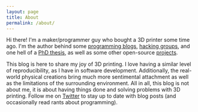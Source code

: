 ```yaml
---
layout: page
title: About
permalink: /about/
---
```


Hi there! I'm a maker/programmer guy who bought a 3D printer some time ago. I'm the author behind some [programming blogs](http://code.yuriy.tymch.uk), [hacking groups](https://pharoclub.github.io), and one hell of a [PhD thesis](http://yuriy.tymch.uk/papers/quality-aware-tooling.pdf), as well as some other open-source [projects](https://github.com/Uko).

This blog is here to share my joy of 3D printing. I love having a similar level of reproducibility, as I have in software development. Additionally, the real-world physical creations bring much more sentimental attachment as well as the limitations of the surrounding environment. All in all, this blog is not about me, it is about having things done and solving problems with 3D printing. Follow me on [Twitter](https://twitter.com/@yuriy_tymchuk) to stay up to date with blog posts (and occasionally read rants about programming).
